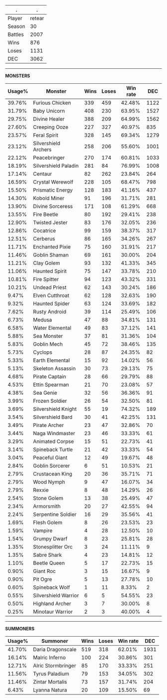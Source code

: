 .|.
|-|-
Player|retear
Season|30
Battles|2007
Wins|876
Loses|1131
DEC|3062

---
**MONSTERS**

Usage%|Monster|Wins|Loses|Win rate|DEC|
-|-|-|-|-|-|
39.76%|Furious Chicken|339|459|42.48%|1122|
31.79%|Baby Unicorn|408|230|63.95%|1527|
29.75%|Divine Healer|388|209|64.99%|1562|
27.60%|Creeping Ooze|227|327|40.97%|835|
23.57%|Feral Spirit|328|145|69.34%|1279|
23.12%|Silvershield Archers|258|206|55.60%|1001|
22.12%|Peacebringer|270|174|60.81%|1033|
18.19%|Silvershield Paladin|281|84|76.99%|1008|
17.14%|Centaur|82|262|23.84%|264|
16.59%|Crystal Werewolf|228|105|68.47%|798|
15.50%|Prismatic Energy|128|183|41.16%|437|
14.30%|Kobold Miner|91|196|31.71%|281|
13.90%|Divine Sorceress|171|108|61.29%|668|
13.55%|Fire Beetle|80|192|29.41%|238|
12.90%|Twisted Jester|83|176|32.05%|236|
12.86%|Cocatrice|99|159|38.37%|317|
12.51%|Cerberus|86|165|34.26%|267|
11.71%|Enchanted Pixie|75|160|31.91%|217|
11.46%|Goblin Shaman|69|161|30.00%|204|
11.21%|Clay Golem|93|132|41.33%|345|
11.06%|Haunted Spirit|75|147|33.78%|210|
10.81%|Fire Spitter|94|123|43.32%|331|
10.21%|Undead Priest|62|143|30.24%|186|
9.47%|Elven Cutthroat|62|128|32.63%|190|
9.32%|Haunted Spider|63|124|33.69%|182|
7.62%|Rusty Android|39|114|25.49%|106|
6.73%|Medusa|47|88|34.81%|131|
6.58%|Water Elemental|49|83|37.12%|141|
5.88%|Sea Monster|37|81|31.36%|104|
5.83%|Goblin Mech|45|72|38.46%|135|
5.73%|Cyclops|28|87|24.35%|82|
5.33%|Earth Elemental|15|92|14.02%|56|
5.13%|Skeleton Assassin|30|73|29.13%|75|
4.68%|Pirate Captain|28|66|29.79%|88|
4.53%|Ettin Spearman|21|70|23.08%|57|
4.38%|Sea Genie|32|56|36.36%|91|
3.99%|Frozen Soldier|26|54|32.50%|81|
3.69%|Silvershield Knight|55|19|74.32%|189|
3.54%|Silvershield Bard|30|41|42.25%|131|
3.49%|Pirate Archer|23|47|32.86%|70|
3.44%|Naga Windmaster|23|46|33.33%|61|
3.29%|Animated Corpse|15|51|22.73%|41|
3.14%|Spineback Turtle|21|42|33.33%|54|
3.04%|Peaceful Giant|12|49|19.67%|48|
2.84%|Goblin Sorcerer|6|51|10.53%|21|
2.79%|Crustacean King|20|36|35.71%|71|
2.79%|Wood Nymph|9|47|16.07%|34|
2.79%|Rexxie|8|48|14.29%|26|
2.54%|Stone Golem|13|38|25.49%|47|
2.34%|Armorsmith|20|27|42.55%|94|
2.24%|Serpentine Soldier|16|29|35.56%|41|
1.69%|Flesh Golem|8|26|23.53%|23|
1.59%|Vampire|4|28|12.50%|10|
1.54%|Grumpy Dwarf|8|23|25.81%|28|
1.35%|Stonesplitter Orc|3|24|11.11%|9|
1.35%|Sabre Shark|4|23|14.81%|12|
1.10%|Beetle Queen|5|17|22.73%|15|
0.90%|Giant Roc|3|15|16.67%|9|
0.90%|Pit Ogre|5|13|27.78%|10|
0.60%|Spineback Wolf|1|11|8.33%|2|
0.55%|Silvershield Warrior|6|5|54.55%|23|
0.50%|Highland Archer|3|7|30.00%|8|
0.25%|Minotaur Warrior|2|3|40.00%|4|

---
**SUMMONERS**

Usage%|Summoner|Wins|Loses|Win rate|DEC|
-|-|-|-|-|-|
41.70%|Daria Dragonscale|519|318|62.01%|1931|
16.14%|Malric Inferno|100|224|30.86%|301|
12.71%|Alric Stormbringer|85|170|33.33%|251|
11.56%|Tyrus Paladium|79|153|34.05%|302|
11.46%|Zintar Mortalis|73|157|31.74%|204|
6.43%|Lyanna Natura|20|109|15.50%|69|
